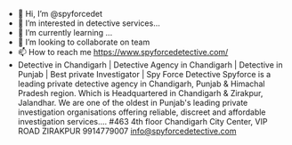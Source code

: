 - 👋 Hi, I’m @spyforcedet
- 👀 I’m interested in detective services...
- 🌱 I’m currently learning ...
- 💞️ I’m looking to collaborate on team
- 📫 How to reach me https://www.spyforcedetective.com/
- Detective in Chandigarh | Detective Agency in Chandigarh | Detective in Punjab | Best private Investigator | Spy Force Detective
Spyforce is a leading private detective agency in Chandigarh, Punjab & Himachal Pradesh region. Which is Headquartered in Chandigarh & Zirakpur, Jalandhar. We are one of the oldest in Punjab's leading private investigation organisations offering reliable, discreet and affordable investigation services....
#463 4th floor Chandigarh City Center, VIP ROAD ZIRAKPUR
9914779007
info@spyforcedetective.com
<!---
spyforcedet/spyforcedet is a ✨ special ✨ repository because its `README.md` (this file) appears on your GitHub profile.
You can click the Preview link to take a look at your changes.
--->
